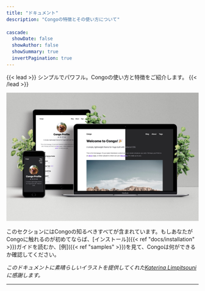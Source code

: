 ```yaml
---
title: "ドキュメント"
description: "Congoの特徴とその使い方について"

cascade:
  showDate: false
  showAuthor: false
  showSummary: true
  invertPagination: true
---
```


{{< lead >}}
シンプルでパワフル。Congoの使い方と特徴をご紹介します。
{{< /lead >}}

![Screenshots of Congo on an iPhone, iPad and MacBook](screenshot.png)

このセクションにはCongoの知るべきすべてが含まれています。もしあなたがCongoに触れるのが初めてならば、[インストール]({{< ref "docs/installation" >}})ガイドを読むか、[例]({{< ref "samples" >}})を見て、Congoは何ができるか確認してください。

_このドキュメントに素晴らしいイラストを提供してくれた[Katerina Limpitsouni](https://ninalimpi.com)に感謝します。_

---

